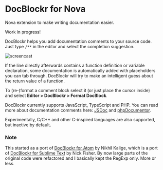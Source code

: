 # DocBlockr for Nova

Nova extension to make writing documentation easier.

Work in progress!

DocBlockr helps you add documentation comments to your source code. Just type `/**` in the editor and select the completion suggestion.

![screencast](https://raw.githubusercontent.com/maxgrafik/DocBlockr.novaextension/main/Images/readme/screencast.gif)

If the line directly afterwards contains a function definition or variable declaration, some documentation is automatically added with placeholders you can tab through. DocBlockr will try to make an intelligent guess about the return value of a function.

To (re-)format a comment block select it (or just place the cursor inside) and select **Editor > DocBlockr > Format DocBlock**.

DocBlockr currently supports JavaScript, TypeScript and PHP. You can read more about documentation comments here: [JSDoc](https://jsdoc.app/) and [phpDocumentor](https://phpdoc.org).

Experimentally, C/C++ and other C-inspired languages are also supported, but inactive by default.

### Note

This started as a port of [DocBlockr for Atom](https://github.com/nikhilkalige/docblockr) by Nikhil Kalige, which is a port of [DocBlockr for Sublime Text](https://github.com/spadgos/sublime-jsdocs) by Nick Fisher. By now large parts of the original code were refactored and I basically kept the RegExp only. More or less.
